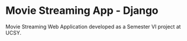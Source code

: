 # Movie Streaming App - Django

Movie Streaming Web Application developed as a Semester VI project at UCSY.